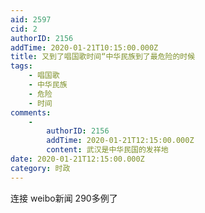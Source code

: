 ```yaml
---
aid: 2597
cid: 2
authorID: 2156
addTime: 2020-01-21T10:15:00.000Z
title: 又到了唱国歌时间“中华民族到了最危险的时候
tags:
    - 唱国歌
    - 中华民族
    - 危险
    - 时间
comments:
    -
        authorID: 2156
        addTime: 2020-01-21T12:15:00.000Z
        content: 武汉是中华民国的发祥地
date: 2020-01-21T12:15:00.000Z
category: 时政
---
```


连接 weibo新闻 290多例了
